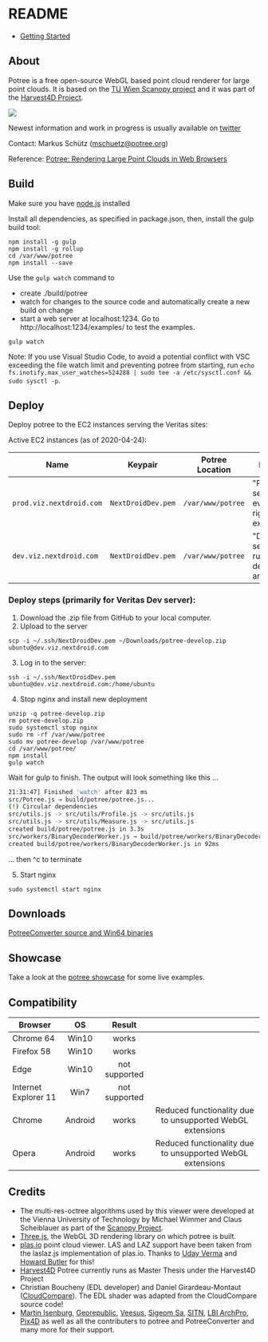 
# README

* [Getting Started](./docs/getting_started.md)

## About

Potree is a free open-source WebGL based point cloud renderer for large point clouds.
It is based on the [TU Wien Scanopy project](https://www.cg.tuwien.ac.at/research/projects/Scanopy/)
and it was part of the [Harvest4D Project](https://harvest4d.org/).


<a href="http://potree.org/wp/demo/" target="_blank"> ![](./docs/images/potree_screens.png) </a>

Newest information and work in progress is usually available on [twitter](https://twitter.com/m_schuetz)

Contact: Markus Schütz (mschuetz@potree.org)

Reference: [Potree: Rendering Large Point Clouds in Web Browsers](https://www.cg.tuwien.ac.at/research/publications/2016/SCHUETZ-2016-POT/SCHUETZ-2016-POT-thesis.pdf)

## Build

Make sure you have [node.js](http://nodejs.org/) installed

Install all dependencies, as specified in package.json,
then, install the gulp build tool:

    npm install -g gulp
    npm install -g rollup
    cd /var/www/potree
    npm install --save

Use the ```gulp watch``` command to

* create ./build/potree
* watch for changes to the source code and automatically create a new build on change
* start a web server at localhost:1234. Go to http://localhost:1234/examples/ to test the examples.

```
gulp watch
```
Note: If you use Visual Studio Code, to avoid a potential conflict with VSC exceeding the file watch limit and preventing potree from starting, run `echo fs.inotify.max_user_watches=524288 | sudo tee -a /etc/sysctl.conf && sudo sysctl -p`.

## Deploy

Deploy potree to the EC2 instances serving the Veritas sites:

Active EC2 instances (as of 2020-04-24):

| Name                     | Keypair            | Potree Location   | Description |
| ------------------------ | ------------------ | ----------------- | ----------- |
| `prod.viz.nextdroid.com` | `NextDroidDev.pem` | `/var/www/potree` | "Production" server - runs everywhere right now, except |
|  `dev.viz.nextdroid.com` | `NextDroidDev.pem` | `/var/www/potree` | "Development" server - running on dev, demo, and test sites |

### Deploy steps (primarily for Veritas Dev server):

1. Download the .zip file from GitHub to your local computer. 
2. Upload to the server

`scp -i ~/.ssh/NextDroidDev.pem ~/Downloads/potree-develop.zip ubuntu@dev.viz.nextdroid.com`

3. Log in to the server:

`ssh -i ~/.ssh/NextDroidDev.pem ubuntu@dev.viz.nextdroid.com:/home/ubuntu`

4. Stop nginx and install new deployment
```
unzip -q potree-develop.zip
rm potree-develop.zip
sudo systemctl stop nginx
sudo rm -rf /var/www/potree
sudo mv potree-develop /var/www/potree
cd /var/www/potree/
npm install
gulp watch
```

Wait for gulp to finish.  The output will look something like this ...

```bash
21:31:47] Finished 'watch' after 823 ms
src/Potree.js → build/potree/potree.js...
(!) Circular dependencies
src/utils.js -> src/utils/Profile.js -> src/utils.js
src/utils.js -> src/utils/Measure.js -> src/utils.js
created build/potree/potree.js in 3.3s
src/workers/BinaryDecoderWorker.js → build/potree/workers/BinaryDecoderWorker.js...
created build/potree/workers/BinaryDecoderWorker.js in 92ms
```

... then ^c to terminate

5. Start nginx 

`sudo systemctl start nginx`

## Downloads

[PotreeConverter source and Win64 binaries](https://github.com/potree/PotreeConverter/releases)

## Showcase

Take a look at the [potree showcase](http://potree.org/wp/demo/) for some live examples.

## Compatibility

| Browser              | OS      | Result        |   |
| -------------------- |:-------:|:-------------:|:-:|
| Chrome 64            | Win10   | works         |   |
| Firefox 58           | Win10   | works         |   |
| Edge                 | Win10   | not supported |   |
| Internet Explorer 11 | Win7    | not supported |   |
| Chrome               | Android | works         | Reduced functionality due to unsupported WebGL extensions |
| Opera                | Android | works         | Reduced functionality due to unsupported WebGL extensions |

## Credits

* The multi-res-octree algorithms used by this viewer were developed at the Vienna University of Technology by Michael Wimmer and Claus Scheiblauer as part of the [Scanopy Project](http://www.cg.tuwien.ac.at/research/projects/Scanopy/).
* [Three.js](https://github.com/mrdoob/three.js), the WebGL 3D rendering library on which potree is built.
* [plas.io](http://plas.io/) point cloud viewer. LAS and LAZ support have been taken from the laslaz.js implementation of plas.io. Thanks to [Uday Verma](https://twitter.com/udaykverma) and [Howard Butler](https://twitter.com/howardbutler) for this!
* [Harvest4D](https://harvest4d.org/) Potree currently runs as Master Thesis under the Harvest4D Project
* Christian Boucheny (EDL developer) and Daniel Girardeau-Montaut ([CloudCompare](http://www.danielgm.net/cc/)). The EDL shader was adapted from the CloudCompare source code!
* [Martin Isenburg](http://rapidlasso.com/), [Georepublic](http://georepublic.de/en/),
[Veesus](http://veesus.com/), [Sigeom Sa](http://www.sigeom.ch/), [SITN](http://www.ne.ch/sitn), [LBI ArchPro](http://archpro.lbg.ac.at/),  [Pix4D](http://pix4d.com/) as well as all the contributers to potree and PotreeConverter and many more for their support.
